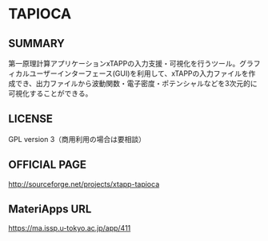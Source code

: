 # TAPIOCA 

## SUMMARY 

 第一原理計算アプリケーションxTAPPの入力支援・可視化を行うツール。グラフィカルユーザーインターフェース(GUI)を利用して、xTAPPの入力ファイルを作成でき、出力ファイルから波動関数・電子密度・ポテンシャルなどを3次元的に可視化することができる。

## LICENSE 

 GPL version 3（商用利用の場合は要相談）

## OFFICIAL PAGE 

 http://sourceforge.net/projects/xtapp-tapioca

## MateriApps URL 

 https://ma.issp.u-tokyo.ac.jp/app/411


